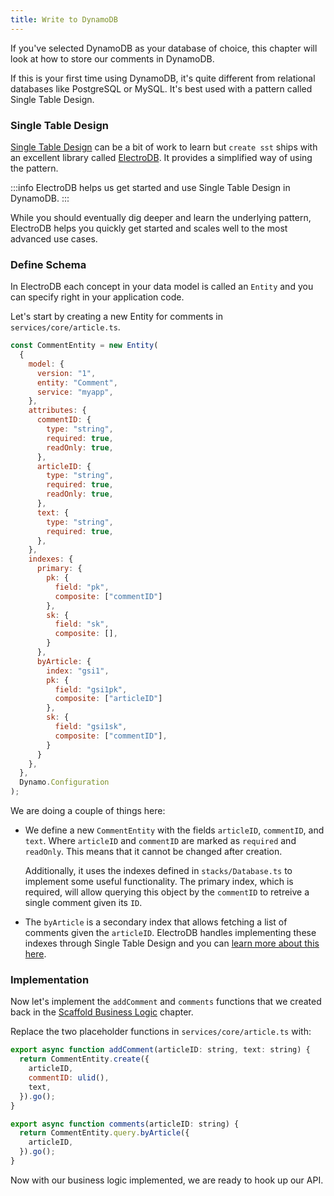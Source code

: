 ```yaml
---
title: Write to DynamoDB
---
```


If you've selected DynamoDB as your database of choice, this chapter will look at how to store our comments in DynamoDB.

If this is your first time using DynamoDB, it's quite different from relational databases like PostgreSQL or MySQL. It's best used with a pattern called Single Table Design.

### Single Table Design

[Single Table Design](https://www.alexdebrie.com/posts/dynamodb-single-table/) can be a bit of work to learn but `create sst` ships with an excellent library called [ElectroDB](https://github.com/tywalch/electrodb). It provides a simplified way of using the pattern.

:::info
ElectroDB helps us get started and use Single Table Design in DynamoDB.
:::

While you should eventually dig deeper and learn the underlying pattern, ElectroDB helps you quickly get started and scales well to the most advanced use cases.

### Define Schema

In ElectroDB each concept in your data model is called an `Entity` and you can specify right in your application code.

<ChangeText>

Let's start by creating a new Entity for comments in `services/core/article.ts`.

</ChangeText>

```js title="services/core/article.ts"
const CommentEntity = new Entity(
  {
    model: {
      version: "1",
      entity: "Comment",
      service: "myapp",
    },
    attributes: {
      commentID: {
        type: "string",
        required: true,
        readOnly: true,
      },
      articleID: {
        type: "string",
        required: true,
        readOnly: true,
      },
      text: {
        type: "string",
        required: true,
      },
    },
    indexes: {
      primary: {
        pk: {
          field: "pk",
          composite: ["commentID"]
        },
        sk: {
          field: "sk",
          composite: [],
        }
      },
      byArticle: {
        index: "gsi1",
        pk: {
          field: "gsi1pk",
          composite: ["articleID"]
        },
        sk: {
          field: "gsi1sk",
          composite: ["commentID"],
        }
      }
    },
  },
  Dynamo.Configuration
);
```

We are doing a couple of things here:

- We define a new `CommentEntity` with the fields `articleID`, `commentID`, and `text`. Where `articleID` and `commentID` are marked as `required` and `readOnly`. This means that it cannot be changed after creation.

  Additionally, it uses the indexes defined in `stacks/Database.ts` to implement some useful functionality. The primary index, which is required, will allow querying this object by the `commentID` to retreive a single comment given its `ID`.

- The `byArticle` is a secondary index that allows fetching a list of comments given the `articleID`. ElectroDB handles implementing these indexes through Single Table Design and you can [learn more about this here](https://github.com/tywalch/electrodb#indexes).

### Implementation

Now let's implement the `addComment` and `comments` functions that we created back in the [Scaffold Business Logic](scaffold-business-logic.md) chapter.

<ChangeText>

Replace the two placeholder functions in `services/core/article.ts` with:

</ChangeText>

```js title="services/core/article.ts" {2-6,10-12}
export async function addComment(articleID: string, text: string) {
  return CommentEntity.create({
    articleID,
    commentID: ulid(),
    text,
  }).go();
}

export async function comments(articleID: string) {
  return CommentEntity.query.byArticle({
    articleID,
  }).go();
}
```

Now with our business logic implemented, we are ready to hook up our API.
